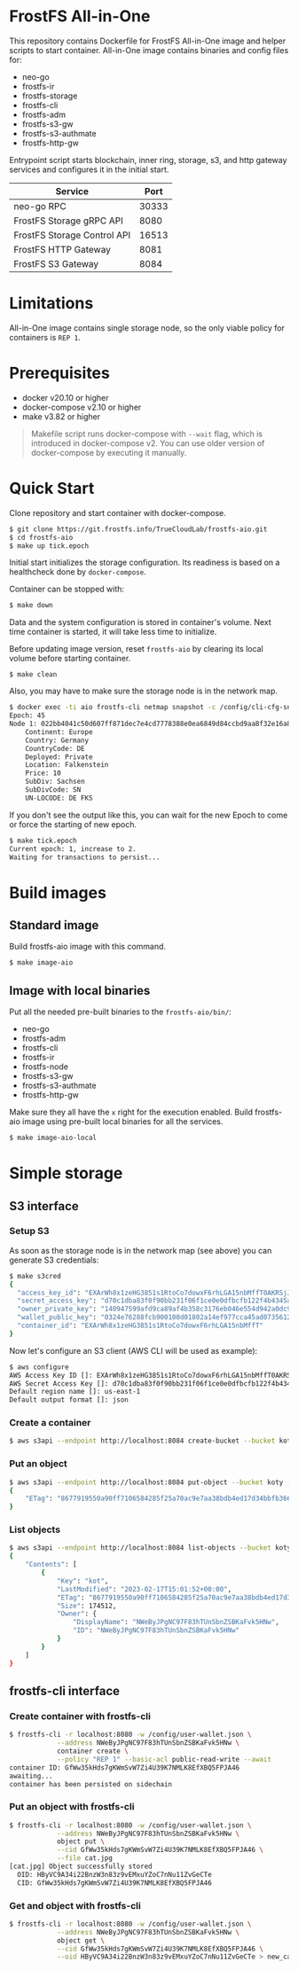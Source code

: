 # FrostFS All-in-One

This repository contains Dockerfile for FrostFS All-in-One image and helper
scripts to start container. All-in-One image contains binaries and config
files for:
- neo-go
- frostfs-ir
- frostfs-storage
- frostfs-cli
- frostfs-adm
- frostfs-s3-gw
- frostfs-s3-authmate
- frostfs-http-gw

Entrypoint script starts blockchain, inner ring, storage, s3, and http gateway
services and configures it in the initial start.

| Service                     | Port  |
|-----------------------------|-------|
| neo-go RPC                  | 30333 |
| FrostFS Storage gRPC API    | 8080  |
| FrostFS Storage Control API | 16513 |
| FrostFS HTTP Gateway        | 8081  |
| FrostFS S3 Gateway          | 8084  |

# Limitations

All-in-One image contains single storage node, so the only viable policy for
containers is `REP 1`.


# Prerequisites

- docker v20.10 or higher
- docker-compose v2.10 or higher
- make v3.82 or higher

> Makefile script runs docker-compose with `--wait` flag, which is introduced in
> docker-compose v2. You can use older version of docker-compose by executing it
> manually.

# Quick Start

Clone repository and start container with docker-compose.

``` sh
$ git clone https://git.frostfs.info/TrueCloudLab/frostfs-aio.git
$ cd frostfs-aio
$ make up tick.epoch
```

Initial start initializes the storage configuration. Its readiness is based
on a healthcheck done by `docker-compose`.

Container can be stopped with:

``` sh
$ make down
```

Data and the system configuration is stored in container's volume.
Next time container is started, it will take less time to initialize.

Before updating image version, reset `frostfs-aio` by clearing its local volume
before starting container.

```
$ make clean
```

Also, you may have to make sure the storage node is in the network map.

``` sh
$ docker exec -ti aio frostfs-cli netmap snapshot -c /config/cli-cfg-sn.yaml --rpc-endpoint 127.0.0.1:8080
Epoch: 45
Node 1: 022bb4041c50d607ff871dec7e4cd7778388e0ea6849d84ccbd9aa8f32e16a8131 ONLINE /dns4/localhost/tcp/8080
    Continent: Europe
    Country: Germany
    CountryCode: DE
    Deployed: Private
    Location: Falkenstein
    Price: 10
    SubDiv: Sachsen
    SubDivCode: SN
    UN-LOCODE: DE FKS
```

If you don't see the output like this, you can wait for the new Epoch to come
or force the starting of new epoch.

``` sh
$ make tick.epoch
Current epoch: 1, increase to 2.
Waiting for transactions to persist...
```

# Build images

## Standard image

Build frostfs-aio image with this command.

``` sh
$ make image-aio
```

## Image with local binaries

Put all the needed pre-built binaries to the `frostfs-aio/bin/`:

- neo-go
- frostfs-adm
- frostfs-cli
- frostfs-ir
- frostfs-node
- frostfs-s3-gw
- frostfs-s3-authmate
- frostfs-http-gw

Make sure they all have the `x` right for the execution enabled.
Build frostfs-aio image using pre-built local binaries for all the services.

``` sh
$ make image-aio-local
```


# Simple storage


## S3 interface

### Setup S3

As soon as the storage node is in the network map (see above) you can generate S3
credentials:

``` sh
$ make s3cred
{
  "access_key_id": "EXArWh8x1zeHG3851s1RtoCo7dowxF6rhLGA15nbMffT0AKRSjJ5fmcqf3Ht2VCAkfmPQUVARghRB77xHCA1BoN2p",
  "secret_access_key": "d70c1dba83f0f90bb231f06f1ce0e0dfbcfb122f4b4345a3c18d3869c359b79f",
  "owner_private_key": "140947599afd9ca89af4b358c3176eb046e554d942a0dc99a8e06f3e43c8f4ad",
  "wallet_public_key": "0324e76288fcb900100d01802a14ef977cca45ad073561230446df14b344c858b6",
  "container_id": "EXArWh8x1zeHG3851s1RtoCo7dowxF6rhLGA15nbMffT"
}                   
```

Now let's configure an S3 client (AWS CLI will be used as example):

``` sh
$ aws configure
AWS Access Key ID []: EXArWh8x1zeHG3851s1RtoCo7dowxF6rhLGA15nbMffT0AKRSjJ5fmcqf3Ht2VCAkfmPQUVARghRB77xHCA1BoN2p
AWS Secret Access Key []: d70c1dba83f0f90bb231f06f1ce0e0dfbcfb122f4b4345a3c18d3869c359b79f
Default region name []: us-east-1
Default output format []: json
```

### Create a container

``` sh
$ aws s3api --endpoint http://localhost:8084 create-bucket --bucket koty --acl public-read-write
```

### Put an object

``` sh
$ aws s3api --endpoint http://localhost:8084 put-object --bucket koty --key kot --body cat.jpg
{                                                                                                                                                                                                                                                                               
    "ETag": "8677919550a90ff7106584285f25a70ac9e7aa38bdb4ed17d34bbfb366fd71b7"                                                                                                                                                                                                  
} 
```

### List objects

``` sh
$ aws s3api --endpoint http://localhost:8084 list-objects --bucket koty
{
    "Contents": [
        {
            "Key": "kot",
            "LastModified": "2023-02-17T15:01:52+00:00",
            "ETag": "8677919550a90ff7106584285f25a70ac9e7aa38bdb4ed17d34bbfb366fd71b7",
            "Size": 174512,
            "Owner": {
                "DisplayName": "NWeByJPgNC97F83hTUnSbnZSBKaFvk5HNw",
                "ID": "NWeByJPgNC97F83hTUnSbnZSBKaFvk5HNw"
            }
        }
    ]
}
```


## frostfs-cli interface

### Create container with frostfs-cli

``` sh
$ frostfs-cli -r localhost:8080 -w /config/user-wallet.json \
            --address NWeByJPgNC97F83hTUnSbnZSBKaFvk5HNw \
            container create \
            --policy "REP 1" --basic-acl public-read-write --await
container ID: GfWw35kHds7gKWmSvW7Zi4U39K7NMLK8EfXBQ5FPJA46
awaiting...
container has been persisted on sidechain
```

### Put an object with frostfs-cli

``` sh
$ frostfs-cli -r localhost:8080 -w /config/user-wallet.json \
            --address NWeByJPgNC97F83hTUnSbnZSBKaFvk5HNw \
            object put \
            --cid GfWw35kHds7gKWmSvW7Zi4U39K7NMLK8EfXBQ5FPJA46 \
            --file cat.jpg
[cat.jpg] Object successfully stored
  OID: HByVC9A34i22BnzW3n83z9vEMxuYZoC7nNu11ZvGeCTe
  CID: GfWw35kHds7gKWmSvW7Zi4U39K7NMLK8EfXBQ5FPJA46
```

### Get and object with frostfs-cli

``` sh
$ frostfs-cli -r localhost:8080 -w /config/user-wallet.json \
            --address NWeByJPgNC97F83hTUnSbnZSBKaFvk5HNw \
            object get \
            --cid GfWw35kHds7gKWmSvW7Zi4U39K7NMLK8EfXBQ5FPJA46 \
            --oid HByVC9A34i22BnzW3n83z9vEMxuYZoC7nNu11ZvGeCTe > new_cat.jpg
```
